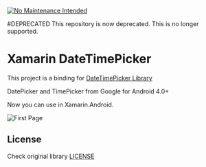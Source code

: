 [![No Maintenance Intended](http://unmaintained.tech/badge.svg)](http://unmaintained.tech/)

#DEPRECATED
This repository is now deprecated. This is no longer supported.

# Xamarin DateTimePicker

This project is a binding for [DateTimePicker Library](https://github.com/CiTuX/datetimepicker)

DatePicker and TimePicker from Google for Android 4.0+

Now you can use in Xamarin.Android.

![First Page](https://raw.githubusercontent.com/c0mm4nDer/Xamarin-DateTimePicker/master/Sample/Screenshot/DateTimePicker.PNG)


## License ##

Check original library [LICENSE](https://github.com/CiTuX/datetimepicker)
